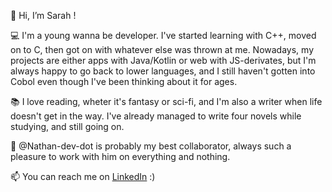 👋 Hi, I’m Sarah !

 💻 I'm a young wanna be developer. I've started learning with C++, moved on to C, then got on with whatever else was thrown at me.
 Nowadays, my projects are either apps with Java/Kotlin or web with JS-derivates, but I'm always happy to go back to lower languages, and I still haven't gotten into Cobol even though I've been thinking about it for ages.

 📚 I love reading, wheter it's fantasy or sci-fi, and I'm also a writer when life doesn't get in the way.
 I've already managed to write four novels while studying, and still going on.

 💞️ @Nathan-dev-dot is probably my best collaborator, always such a pleasure to work with him on everything and nothing.
 
 📫 You can reach me on [LinkedIn](https://www.linkedin.com/in/sarah-schlegel/) :)

<!---
SarahSch19/SarahSch19 is a ✨ special ✨ repository because its `README.md` (this file) appears on your GitHub profile.
You can click the Preview link to take a look at your changes.
--->
